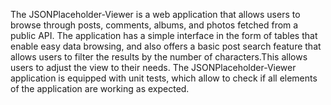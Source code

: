 The JSONPlaceholder-Viewer is a web application that allows users to browse through posts, comments, albums, and photos fetched from a public API. The application has a simple interface in the form of tables that enable easy data browsing, and also offers a basic post search feature that allows users to filter the results by the number of characters.This allows users to adjust the view to their needs.
The JSONPlaceholder-Viewer application is equipped with unit tests, which allow to check if all elements of the application are working as expected. 

